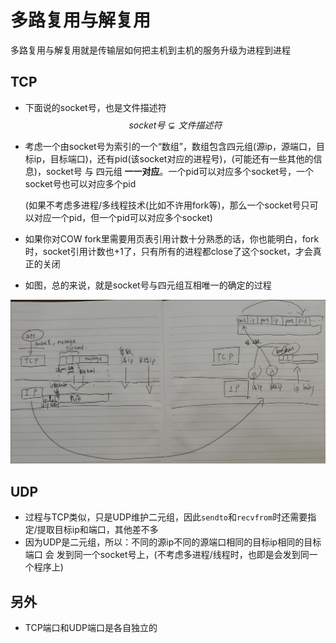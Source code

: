 # 多路复用与解复用

多路复用与解复用就是传输层如何把主机到主机的服务升级为进程到进程

## TCP

- 下面说的socket号，也是文件描述符$$socket号\subsetneq 文件描述符$$

- 考虑一个由socket号为索引的一个“数组”，数组包含四元组(源ip，源端口，目标ip，目标端口)，还有pid(该socket对应的进程号)，(可能还有一些其他的信息)，socket号 与 四元组 **一一对应**。一个pid可以对应多个socket号，一个socket号也可以对应多个pid

  (如果不考虑多进程/多线程技术(比如不许用fork等)，那么一个socket号只可以对应一个pid，但一个pid可以对应多个socket)

- 如果你对COW fork里需要用页表引用计数十分熟悉的话，你也能明白，fork时，socket引用计数也+1了，只有所有的进程都close了这个socket，才会真正的关闭

- 如图，总的来说，就是socket号与四元组互相唯一的确定的过程

![](../image/multiplexing.jpg)

## UDP

- 过程与TCP类似，只是UDP维护二元组，因此`sendto`和`recvfrom`时还需要指定/提取目标ip和端口，其他差不多
- 因为UDP是二元组，所以：不同的源ip不同的源端口相同的目标ip相同的目标端口 会 发到同一个socket号上，(不考虑多进程/线程时，也即是会发到同一个程序上)

## 另外

- TCP端口和UDP端口是各自独立的
